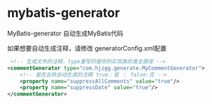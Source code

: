 # mybatis-generator
MyBatis-generator 自动生成MyBatis代码

如果想要自动生成注释，请修改 generatorConfig.xml配置

``` xml
 <!-- 生成文件的注释，type里写的是你的实现类的类全路径 -->
<commentGenerator type="com.hjzgg.generate.MyCommentGenerator">
    <!-- 是否去除自动生成的注释 true：是 ： false:否 -->
    <property name="suppressAllComments" value="true"/>
    <property name="suppressDate" value="true"/>
</commentGenerator>
```
